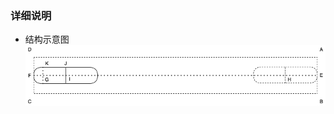 ### 详细说明

- 结构示意图
![示例](https://github.com/xintanggithub/TextSeekBar/blob/master/textSeekBar.png?raw=true)